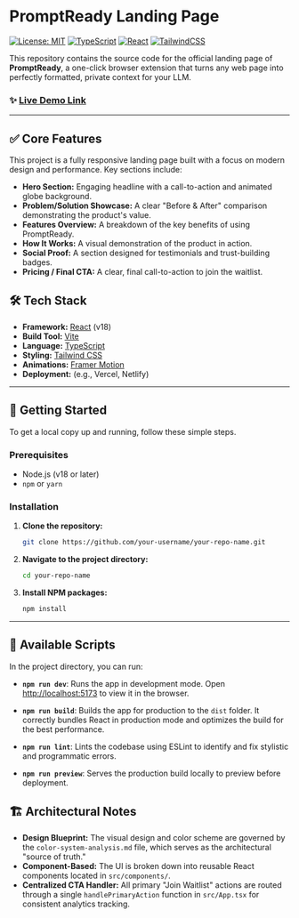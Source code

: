 # PromptReady Landing Page

[![License: MIT](https://img.shields.io/badge/License-MIT-yellow.svg)](https://opensource.org/licenses/MIT)
[![TypeScript](https://img.shields.io/badge/%3C%2F%3E-TypeScript-%230074C1.svg)](https://www.typescriptlang.org/)
[![React](https://img.shields.io/badge/react-%2320232a.svg?style=flat&logo=react&logoColor=%2361DAFB)](https://reactjs.org/)
[![TailwindCSS](https://img.shields.io/badge/tailwindcss-%2338B2AC.svg?style=flat&logo=tailwind-css&logoColor=white)](https://tailwindcss.com/)

This repository contains the source code for the official landing page of **PromptReady**, a one-click browser extension that turns any web page into perfectly formatted, private context for your LLM.

### ✨ [Live Demo Link](https://your-live-url.com)



---

## ✅ Core Features

This project is a fully responsive landing page built with a focus on modern design and performance. Key sections include:

*   **Hero Section:** Engaging headline with a call-to-action and animated globe background.
*   **Problem/Solution Showcase:** A clear "Before & After" comparison demonstrating the product's value.
*   **Features Overview:** A breakdown of the key benefits of using PromptReady.
*   **How It Works:** A visual demonstration of the product in action.
*   **Social Proof:** A section designed for testimonials and trust-building badges.
*   **Pricing / Final CTA:** A clear, final call-to-action to join the waitlist.

## 🛠️ Tech Stack

*   **Framework:** [React](https://reactjs.org/) (v18)
*   **Build Tool:** [Vite](https://vitejs.dev/)
*   **Language:** [TypeScript](https://www.typescriptlang.org/)
*   **Styling:** [Tailwind CSS](https://tailwindcss.com/)
*   **Animations:** [Framer Motion](https://www.framer.com/motion/)
*   **Deployment:** (e.g., Vercel, Netlify)

---

## 🚀 Getting Started

To get a local copy up and running, follow these simple steps.

### Prerequisites

*   Node.js (v18 or later)
*   `npm` or `yarn`

### Installation

1.  **Clone the repository:**
    ```sh
    git clone https://github.com/your-username/your-repo-name.git
    ```
2.  **Navigate to the project directory:**
    ```sh
    cd your-repo-name
    ```
3.  **Install NPM packages:**
    ```sh
    npm install
    ```

---

## 📜 Available Scripts

In the project directory, you can run:

*   **`npm run dev`**: Runs the app in development mode. Open [http://localhost:5173](http://localhost:5173) to view it in the browser.

*   **`npm run build`**: Builds the app for production to the `dist` folder. It correctly bundles React in production mode and optimizes the build for the best performance.

*   **`npm run lint`**: Lints the codebase using ESLint to identify and fix stylistic and programmatic errors.

*   **`npm run preview`**: Serves the production build locally to preview before deployment.

## 🏗️ Architectural Notes

*   **Design Blueprint:** The visual design and color scheme are governed by the `color-system-analysis.md` file, which serves as the architectural "source of truth."
*   **Component-Based:** The UI is broken down into reusable React components located in `src/components/`.
*   **Centralized CTA Handler:** All primary "Join Waitlist" actions are routed through a single `handlePrimaryAction` function in `src/App.tsx` for consistent analytics tracking.